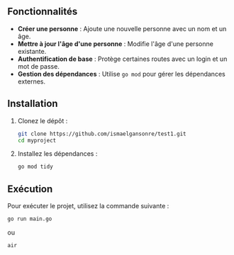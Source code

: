 
## Fonctionnalités

- **Créer une personne** : Ajoute une nouvelle personne avec un nom et un âge.
- **Mettre à jour l'âge d'une personne** : Modifie l'âge d'une personne existante.
- **Authentification de base** : Protège certaines routes avec un login et un mot de passe.
- **Gestion des dépendances** : Utilise `go mod` pour gérer les dépendances externes.

## Installation

1. Clonez le dépôt :

    ```sh
    git clone https://github.com/ismaelgansonre/test1.git
    cd myproject
    ```

2. Installez les dépendances :

    ```sh
    go mod tidy
    ```

## Exécution

Pour exécuter le projet, utilisez la commande suivante :

```sh
go run main.go
```
ou
```sh
air 
```

